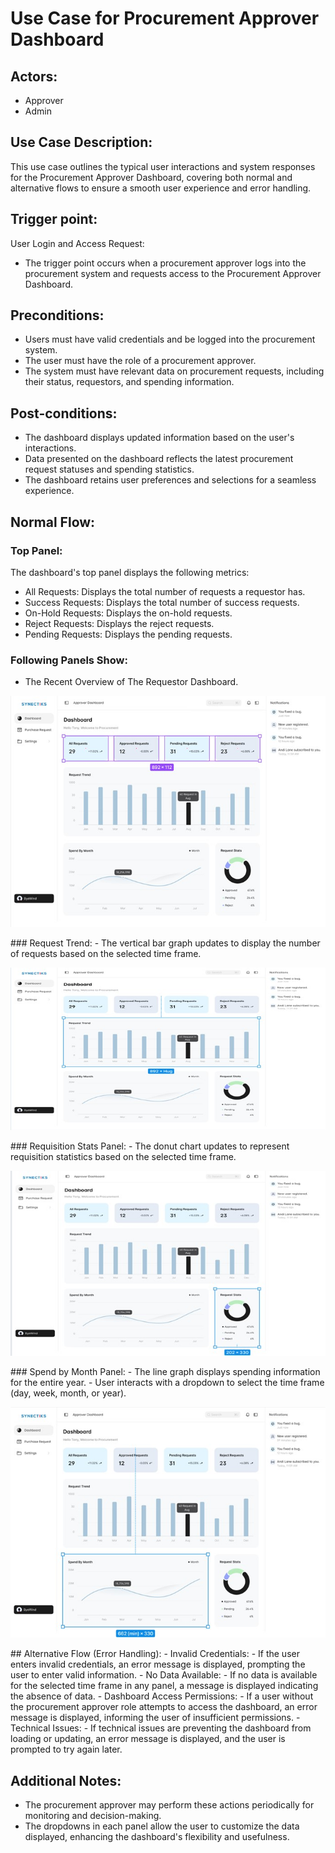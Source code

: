 # Use Case for Procurement Approver Dashboard

## Actors:
- Approver
- Admin

## Use Case Description:
This use case outlines the typical user interactions and system responses for the Procurement Approver Dashboard, covering both normal and alternative flows to ensure a smooth user experience and error handling.

## Trigger point:
User Login and Access Request:
- The trigger point occurs when a procurement approver logs into the procurement system and requests access to the Procurement Approver Dashboard.

## Preconditions:
- Users must have valid credentials and be logged into the procurement system.
- The user must have the role of a procurement approver.
- The system must have relevant data on procurement requests, including their status, requestors, and spending information.

## Post-conditions:
- The dashboard displays updated information based on the user's interactions.
- Data presented on the dashboard reflects the latest procurement request statuses and spending statistics.
- The dashboard retains user preferences and selections for a seamless experience.

## Normal Flow:
### Top Panel:
The dashboard's top panel displays the following metrics:
- All Requests: Displays the total number of requests a requestor has.
- Success Requests: Displays the total number of success requests.
- On-Hold Requests: Displays the on-hold requests.
- Reject Requests: Displays the reject requests.
- Pending Requests: Displays the pending requests.

### Following Panels Show:
- The Recent Overview of The Requestor Dashboard.
<p>
   <img src="../images/approver1.jpg">
   </p>
### Request Trend:
- The vertical bar graph updates to display the number of requests based on the selected time frame.
<p>
   <img src="../images/requesttrend.jpg">
   </p>
### Requisition Stats Panel:
- The donut chart updates to represent requisition statistics based on the selected time frame.
<p>
   <img src="../images/requisitionstats.jpg">
   </p>
### Spend by Month Panel:
- The line graph displays spending information for the entire year.
- User interacts with a dropdown to select the time frame (day, week, month, or year).
<p>
   <img src="../images/month.jpg">
   </p>
## Alternative Flow (Error Handling):
- Invalid Credentials:
  - If the user enters invalid credentials, an error message is displayed, prompting the user to enter valid information.
- No Data Available:
  - If no data is available for the selected time frame in any panel, a message is displayed indicating the absence of data.
- Dashboard Access Permissions:
  - If a user without the procurement approver role attempts to access the dashboard, an error message is displayed, informing the user of insufficient permissions.
- Technical Issues:
  - If technical issues are preventing the dashboard from loading or updating, an error message is displayed, and the user is prompted to try again later.

## Additional Notes:
- The procurement approver may perform these actions periodically for monitoring and decision-making.
- The dropdowns in each panel allow the user to customize the data displayed, enhancing the dashboard's flexibility and usefulness.
